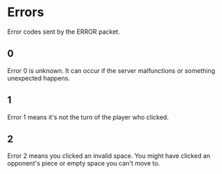 ﻿# Errors
Error codes sent by the ERROR packet.

## 0
Error 0 is unknown. It can occur if the server malfunctions or something unexpected happens.

## 1
Error 1 means it's not the turn of the player who clicked.

## 2
Error 2 means you clicked an invalid space. You might have clicked an opponent's piece or empty space you can't move to.